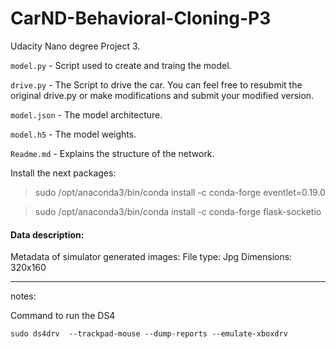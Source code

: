 # CarND-Behavioral-Cloning-P3
Udacity Nano degree Project 3.

`model.py` - Script used to create and traing the model.

`drive.py` - The Script to drive the car. You can feel free to resubmit the original drive.py or make modifications and submit your modified version.

`model.json` - The model architecture.

`model.h5` - The model weights.

`Readme.md` - Explains the structure of the network.






Install the next packages:
> sudo /opt/anaconda3/bin/conda install -c conda-forge eventlet=0.19.0

> sudo /opt/anaconda3/bin/conda install -c conda-forge flask-socketio


#### Data description:

Metadata of simulator generated images:
File type: Jpg
Dimensions: 320x160

- - -

notes:

Command to run the DS4 

```
sudo ds4drv  --trackpad-mouse --dump-reports --emulate-xboxdrv
```
